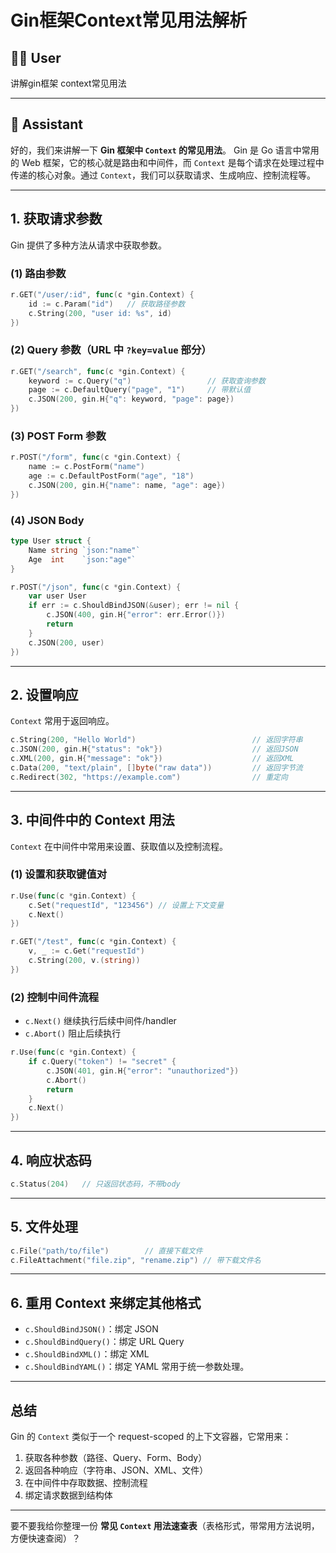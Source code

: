 # Gin框架Context常见用法解析

## 🧑‍💻 User

讲解gin框架 context常见用法

---
## 🤖 Assistant

好的，我们来讲解一下 **Gin 框架中 `Context` 的常见用法**。
Gin 是 Go 语言中常用的 Web 框架，它的核心就是路由和中间件，而 `Context` 是每个请求在处理过程中传递的核心对象。通过 `Context`，我们可以获取请求、生成响应、控制流程等。

---

## 1. 获取请求参数
Gin 提供了多种方法从请求中获取参数。

### (1) 路由参数
```go
r.GET("/user/:id", func(c *gin.Context) {
    id := c.Param("id")   // 获取路径参数
    c.String(200, "user id: %s", id)
})
```

### (2) Query 参数（URL 中 `?key=value` 部分）
```go
r.GET("/search", func(c *gin.Context) {
    keyword := c.Query("q")                 // 获取查询参数
    page := c.DefaultQuery("page", "1")     // 带默认值
    c.JSON(200, gin.H{"q": keyword, "page": page})
})
```

### (3) POST Form 参数
```go
r.POST("/form", func(c *gin.Context) {
    name := c.PostForm("name")
    age := c.DefaultPostForm("age", "18")
    c.JSON(200, gin.H{"name": name, "age": age})
})
```

### (4) JSON Body
```go
type User struct {
    Name string `json:"name"`
    Age  int    `json:"age"`
}

r.POST("/json", func(c *gin.Context) {
    var user User
    if err := c.ShouldBindJSON(&user); err != nil {
        c.JSON(400, gin.H{"error": err.Error()})
        return
    }
    c.JSON(200, user)
})
```

---

## 2. 设置响应
`Context` 常用于返回响应。

```go
c.String(200, "Hello World")                          // 返回字符串
c.JSON(200, gin.H{"status": "ok"})                    // 返回JSON
c.XML(200, gin.H{"message": "ok"})                    // 返回XML
c.Data(200, "text/plain", []byte("raw data"))         // 返回字节流
c.Redirect(302, "https://example.com")                // 重定向
```

---

## 3. 中间件中的 Context 用法
`Context` 在中间件中常用来设置、获取值以及控制流程。

### (1) 设置和获取键值对
```go
r.Use(func(c *gin.Context) {
    c.Set("requestId", "123456") // 设置上下文变量
    c.Next()
})

r.GET("/test", func(c *gin.Context) {
    v, _ := c.Get("requestId")
    c.String(200, v.(string))
})
```

### (2) 控制中间件流程
- `c.Next()` 继续执行后续中间件/handler
- `c.Abort()` 阻止后续执行

```go
r.Use(func(c *gin.Context) {
    if c.Query("token") != "secret" {
        c.JSON(401, gin.H{"error": "unauthorized"})
        c.Abort()
        return
    }
    c.Next()
})
```

---

## 4. 响应状态码
```go
c.Status(204)   // 只返回状态码，不带body
```

---

## 5. 文件处理
```go
c.File("path/to/file")        // 直接下载文件
c.FileAttachment("file.zip", "rename.zip") // 带下载文件名
```

---

## 6. 重用 Context 来绑定其他格式
- `c.ShouldBindJSON()`：绑定 JSON
- `c.ShouldBindQuery()`：绑定 URL Query
- `c.ShouldBindXML()`：绑定 XML
- `c.ShouldBindYAML()`：绑定 YAML
常用于统一参数处理。

---

## 总结
Gin 的 `Context` 类似于一个 request-scoped 的上下文容器，它常用来：
1. 获取各种参数（路径、Query、Form、Body）
2. 返回各种响应（字符串、JSON、XML、文件）
3. 在中间件中存取数据、控制流程
4. 绑定请求数据到结构体

---

要不要我给你整理一份 **常见 `Context` 用法速查表**（表格形式，带常用方法说明，方便快速查阅）？
